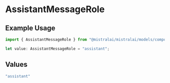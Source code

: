 # AssistantMessageRole

## Example Usage

```typescript
import { AssistantMessageRole } from "@mistralai/mistralai/models/components";

let value: AssistantMessageRole = "assistant";
```

## Values

```typescript
"assistant"
```